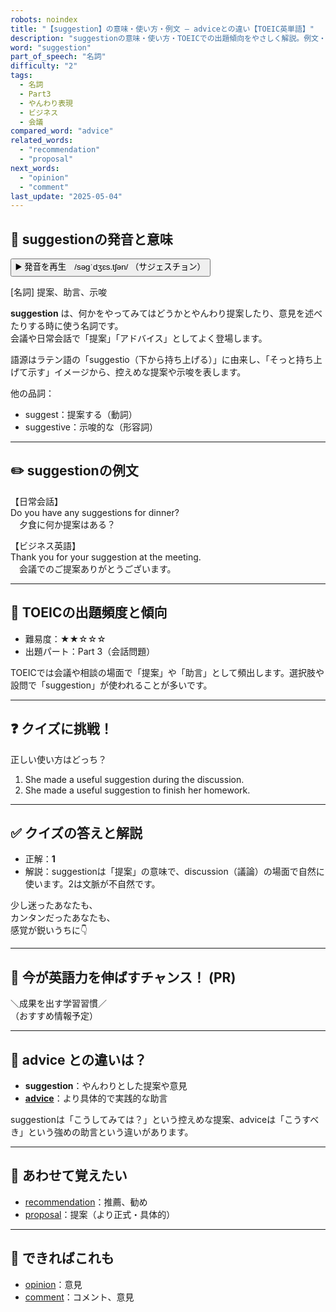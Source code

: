 ```yaml
---
robots: noindex
title: "【suggestion】の意味・使い方・例文 ― adviceとの違い【TOEIC英単語】"
description: "suggestionの意味・使い方・TOEICでの出題傾向をやさしく解説。例文・クイズ付きでadviceとの違いもわかりやすく学べます。"
word: "suggestion"
part_of_speech: "名詞"
difficulty: "2"
tags:
  - 名詞
  - Part3
  - やんわり表現
  - ビジネス
  - 会議
compared_word: "advice"
related_words:
  - "recommendation"
  - "proposal"
next_words:
  - "opinion"
  - "comment"
last_update: "2025-05-04"
---
```


## 🔰 suggestionの発音と意味

<button class="play-audio" onclick="playTTS('suggestion')">
  <span class="play-audio-main">
    ▶️ 発音を再生　/səɡˈdʒɛs.tʃən/
  </span>
  <span class="play-audio-sub">
    （サジェスチョン）
  </span>
</button>

[名詞] 提案、助言、示唆

**suggestion** は、何かをやってみてはどうかとやんわり提案したり、意見を述べたりする時に使う名詞です。  
会議や日常会話で「提案」「アドバイス」としてよく登場します。

語源はラテン語の「suggestio（下から持ち上げる）」に由来し、「そっと持ち上げて示す」イメージから、控えめな提案や示唆を表します。

他の品詞：  
- suggest：提案する（動詞）
- suggestive：示唆的な（形容詞）

---

## ✏️ suggestionの例文

【日常会話】  
Do you have any suggestions for dinner?  
　夕食に何か提案はある？

【ビジネス英語】  
Thank you for your suggestion at the meeting.  
　会議でのご提案ありがとうございます。

---

## 🎯 TOEICの出題頻度と傾向

- 難易度：★★☆☆☆
- 出題パート：Part 3（会話問題）

TOEICでは会議や相談の場面で「提案」や「助言」として頻出します。選択肢や設問で「suggestion」が使われることが多いです。

---

## ❓ クイズに挑戦！

正しい使い方はどっち？

1. She made a useful suggestion during the discussion.  
2. She made a useful suggestion to finish her homework.

---

## ✅ クイズの答えと解説

- 正解：**1**
- 解説：suggestionは「提案」の意味で、discussion（議論）の場面で自然に使います。2は文脈が不自然です。

少し迷ったあなたも、  
カンタンだったあなたも、  
感覚が鋭いうちに👇️

---

## 🚀 今が英語力を伸ばすチャンス！ (PR)

<div class="info-center">
＼成果を出す学習習慣／<br>  
（おすすめ情報予定）
</div>

---

## 🤔  advice との違いは？

- **suggestion**：やんわりとした提案や意見
- **[advice](/word/advice)**：より具体的で実践的な助言

suggestionは「こうしてみては？」という控えめな提案、adviceは「こうすべき」という強めの助言という違いがあります。

---

## 🧩 あわせて覚えたい

- [recommendation](/word/recommendation)：推薦、勧め
- [proposal](/word/proposal)：提案（より正式・具体的）

---

## 📖 できればこれも

- [opinion](/word/opinion)：意見
- [comment](/word/comment)：コメント、意見

<!-- cvid: aid06_bid26 -->
